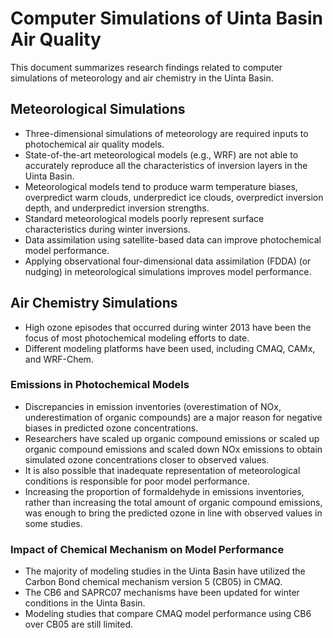 # Computer Simulations of Uinta Basin Air Quality

This document summarizes research findings related to computer simulations of meteorology and air chemistry in the Uinta Basin.

## Meteorological Simulations

*   Three-dimensional simulations of meteorology are required inputs to photochemical air quality models.
*   State-of-the-art meteorological models (e.g., WRF) are not able to accurately reproduce all the characteristics of inversion layers in the Uinta Basin.
*   Meteorological models tend to produce warm temperature biases, overpredict warm clouds, underpredict ice clouds, overpredict inversion depth, and underpredict inversion strengths.
*   Standard meteorological models poorly represent surface characteristics during winter inversions.
*   Data assimilation using satellite-based data can improve photochemical model performance.
*   Applying observational four-dimensional data assimilation (FDDA) (or nudging) in meteorological simulations improves model performance.

## Air Chemistry Simulations

*   High ozone episodes that occurred during winter 2013 have been the focus of most photochemical modeling efforts to date.
*   Different modeling platforms have been used, including CMAQ, CAMx, and WRF-Chem.

### Emissions in Photochemical Models

*   Discrepancies in emission inventories (overestimation of NOx, underestimation of organic compounds) are a major reason for negative biases in predicted ozone concentrations.
*   Researchers have scaled up organic compound emissions or scaled up organic compound emissions and scaled down NOx emissions to obtain simulated ozone concentrations closer to observed values.
*   It is also possible that inadequate representation of meteorological conditions is responsible for poor model performance.
*   Increasing the proportion of formaldehyde in emissions inventories, rather than increasing the total amount of organic compound emissions, was enough to bring the predicted ozone in line with observed values in some studies.

### Impact of Chemical Mechanism on Model Performance

*   The majority of modeling studies in the Uinta Basin have utilized the Carbon Bond chemical mechanism version 5 (CB05) in CMAQ.
*   The CB6 and SAPRC07 mechanisms have been updated for winter conditions in the Uinta Basin.
*   Modeling studies that compare CMAQ model performance using CB6 over CB05 are still limited.
